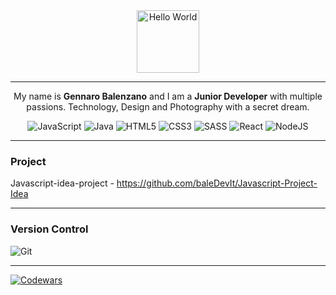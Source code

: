 <div align="center"">
<img src="https://media1.giphy.com/media/i4MAH84pqe2m2aVojc/giphy.gif?cid=790b761161c3e614c6f47e6ef68be7caa8b3d305737782bd&rid=giphy.gif&ct=g" width="100" height="100" alt="Hello World" />
</div>
<hr>




<p align="center"> My name is <b>Gennaro Balenzano</b> and I am a <b>Junior Developer</b> with multiple passions. Technology, Design and Photography with a secret dream.</p>

<p align="center">
<img alt="JavaScript" src="https://img.shields.io/badge/javascript%20-%23323330.svg?&style=for-the-badge&logo=javascript&logoColor=%23F7DF1E"/>
<img alt="Java" src="https://img.shields.io/badge/Java-ED8B00?style=for-the-badge&logo=java&logoColor=white"/>
<img alt="HTML5" src="https://img.shields.io/badge/html5%20-%23E34F26.svg?&style=for-the-badge&logo=html5&logoColor=white"/>
<img alt="CSS3" src="https://img.shields.io/badge/css3%20-%231572B6.svg?&style=for-the-badge&logo=css3&logoColor=white"/>
<img alt="SASS" src="https://img.shields.io/badge/SASS%20-hotpink.svg?&style=for-the-badge&logo=SASS&logoColor=white"/>
<img alt="React" src="https://img.shields.io/badge/react%20-%2320232a.svg?&style=for-the-badge&logo=react&logoColor=%2361DAFB"/>
<img alt="NodeJS" src="https://img.shields.io/badge/node.js%20-%2343853D.svg?&style=for-the-badge&logo=node.js&logoColor=white"/>
</p>

<hr>

### Project 

Javascript-idea-project - https://github.com/baleDevIt/Javascript-Project-Idea 


<hr>

### Version Control
<img alt="Git" src="https://img.shields.io/badge/git%20-%23F05033.svg?&style=for-the-badge&logo=git&logoColor=white"/>

<hr>

[![Codewars](https://www.codewars.com/users/Gennaro-B/badges/small)](https://www.codewars.com/users/Gennaro-B/badges/small)
